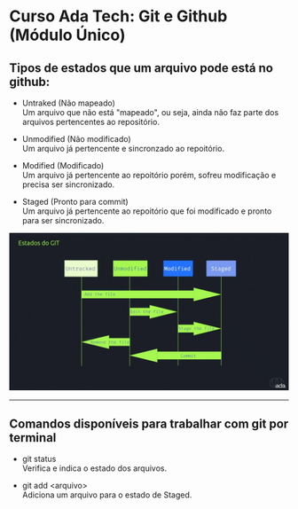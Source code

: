 # Curso Ada Tech: Git e Github (Módulo Único)

## Tipos de estados que um arquivo pode está no github:

- Untraked (Não mapeado)  
    Um arquivo que não está "mapeado", ou seja, ainda não faz parte dos arquivos pertencentes ao repositório.

- Unmodified (Não modificado)  
    Um arquivo já pertencente e sincronzado ao repoitório.

- Modified (Modificado)  
    Um arquivo já pertencente ao repoitório porém, sofreu modificação e precisa ser sincronizado.

- Staged (Pronto para commit)  
    Um arquivo já pertencente ao repoitório que foi modificado e pronto para ser sincronizado.

![Alt text](estados-git.png)

---
## Comandos disponíveis para trabalhar com git por terminal

- git status  
    Verifica e indica o estado dos arquivos.

- git add &lt;arquivo&gt;  
    Adiciona um arquivo para o estado de Staged.
